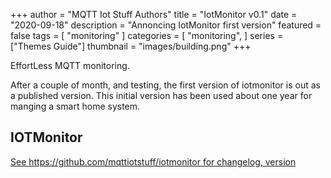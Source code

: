 +++
author = "MQTT Iot Stuff Authors"
title = "IotMonitor v0.1"
date = "2020-09-18"
description = "Annoncing IotMonitor first version"
featured = false
tags = [
    "monitoring"
]
categories = [
    "monitoring",
]
series = ["Themes Guide"]
thumbnail = "images/building.png"
+++

EffortLess MQTT monitoring.

After a couple of month, and testing, the first version of iotmonitor is out as a published version. This initial version has been used about one year for manging a smart home system.


## IOTMonitor

[See https://github.com/mqttiotstuff/iotmonitor for changelog, version ](https://github.com/mqttiotstuff/iotmonitor)

